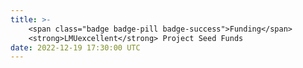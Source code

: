 ```yaml
---
title: >-
    <span class="badge badge-pill badge-success">Funding</span>
    <strong>LMUexcellent</strong> Project Seed Funds
date: 2022-12-19 17:30:00 UTC
---
```

